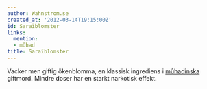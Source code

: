 ```yaml
---
author: Wahnstrom.se
created_at: '2012-03-14T19:15:00Z'
id: Saraïblomster
links:
  mention:
  - mûhad
title: Saraïblomster
---
```


Vacker men giftig ökenblomma, en klassisk ingrediens i [mûhadinska] giftmord. Mindre doser har en
starkt narkotisk effekt.

  [mûhadinska]: mûhad